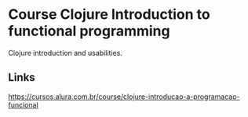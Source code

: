 # Course Clojure Introduction to functional programming

Clojure introduction and usabilities.

## Links
https://cursos.alura.com.br/course/clojure-introducao-a-programacao-funcional
